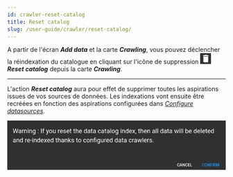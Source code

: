 ```yaml
---
id: crawler-reset-catalog
title: Reset catalog
slug: /user-guide/crawler/reset-catalog/
---
```


A partir de l'écran ***Add data*** et la carte ***Crawling***, vous pouvez déclencher la réindexation du catalogue en cliquant sur l'icône de suppression <img src="/images/user-documentation/regards-icons/admin/delete.png" alt="reset" height="25" width="25"/> ***Reset catalog*** depuis la carte ***Crawling***.

---

L'action ***Reset catalog*** aura pour effet de supprimer toutes les aspirations issues de vos sources de données. Les indexations vont ensuite être recréées en fonction des aspirations configurées dans *[Configure datasources](../configure-datasources/)*.

<div align="center">
  <img src="/images/user-documentation/v1.4/5-crawler/crawler-reset-catalog.png" alt="reset catalog" width="800"/> 
</div>
